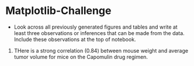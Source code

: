 # Matplotlib-Challenge

* Look across all previously generated figures and tables and write at least three observations or inferences that can be made from the data. Include these observations at the top of notebook.

1. THere is a strong correlation (0.84) between mouse weight and average tumor volume for mice on the Capomulin drug regimen. 